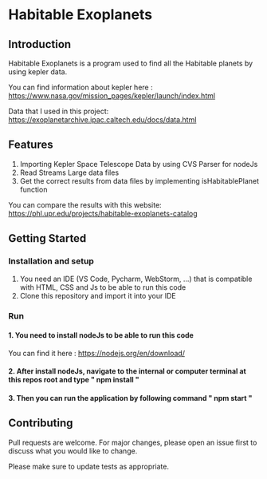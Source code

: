 # Habitable Exoplanets

## Introduction

Habitable Exoplanets is a program used to find all the Habitable planets by using kepler data.

You can find information about kepler here : https://www.nasa.gov/mission_pages/kepler/launch/index.html

Data that I used in this project: https://exoplanetarchive.ipac.caltech.edu/docs/data.html

## Features

1. Importing Kepler Space Telescope Data by using CVS Parser for nodeJs
2. Read Streams Large data files
3. Get the correct results from data files by implementing isHabitablePlanet function

You can compare the results with this website: https://phl.upr.edu/projects/habitable-exoplanets-catalog

## Getting Started

### Installation and setup

1. You need an IDE (VS Code, Pycharm, WebStorm, ...) that is compatible with HTML, CSS and Js to be able to run this code
2. Clone this repository and import it into your IDE

### Run

#### 1. You need to install nodeJs to be able to run this code

You can find it here : https://nodejs.org/en/download/

#### 2. After install nodeJs, navigate to the internal or computer terminal at this repos root and type " npm install "

#### 3. Then you can run the application by following command " npm start "

## Contributing

Pull requests are welcome. For major changes, please open an issue first to discuss what you would like to change.

Please make sure to update tests as appropriate.
